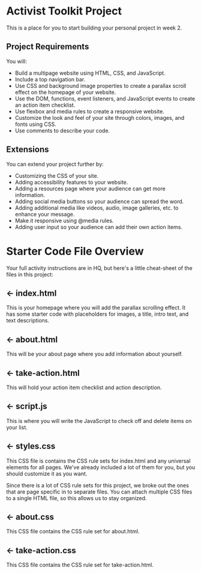 # Activist Toolkit Project

This is a place for you to start building your personal project in week 2.

## Project Requirements
You will:
- Build a multipage website using HTML, CSS, and JavaScript.
- Include a top navigation bar.
- Use CSS and background image properties to create a parallax scroll effect on the homepage of your website.
- Use the DOM, functions, event listeners, and JavaScript events to create an action item checklist.
- Use flexbox and media rules to create a responsive website.
- Customize the look and feel of your site through colors, images, and  fonts using CSS. 
- Use comments to describe your code.



## Extensions
You can extend your project further by:
- Customizing the CSS of your site. 
- Adding accessibility features to your website. 
- Adding a resources page where your audience can get more information. 
- Adding social media buttons so your audience can spread the word. 
- Adding additional media like videos, audio, image galleries, etc. to enhance your message.
- Make it responsive using @media rules.
- Adding user input so your audience can add their own action items. 


# Starter Code File Overview
Your full activity instructions are in HQ, but here's a little cheat-sheet of the files in this project:

## ← index.html
This is your homepage where you will add the parallax scrolling effect. It has some starter code with placeholders for images, a title, intro text, and text descriptions.

## ← about.html
This will be your about page where you add information about yourself.

## ← take-action.html
This will hold your action item checklist and action description.

## ← script.js
This is where you will write the JavaScript to check off and delete items on your list. 

## ← styles.css
This CSS file is contains the CSS rule sets for index.html and any universal elements
for all pages. We've already included a lot of
them for you, but you should customize it as you want. 

Since there is a lot of CSS rule sets for this project, we broke out the ones that 
are page specific in to separate files. You can attach multiple CSS files to a single HTML 
file, so this allows us to stay organized.

## ← about.css
This CSS file contains the CSS rule set for about.html. 

## ← take-action.css
This CSS file contains the CSS rule set for take-action.html. 
